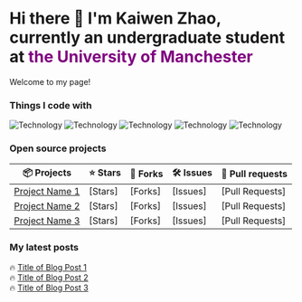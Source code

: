# Hi there 👋 I'm Kaiwen Zhao, currently an undergraduate student at <span style="color: purple;">the University of Manchester</span>

Welcome to my page!  

### Things I code with
![Technology](https://img.shields.io/badge/-React-20232A?logo=react&logoColor=61DAFB)
![Technology](https://img.shields.io/badge/-Node.js-339933?logo=node.js&logoColor=white)
![Technology](https://img.shields.io/badge/-TypeScript-3178C6?logo=typescript&logoColor=white)
![Technology](https://img.shields.io/badge/-MongoDB-47A248?logo=mongodb&logoColor=white)
![Technology](https://img.shields.io/badge/-GraphQL-E10098?logo=graphql&logoColor=white)
<!-- Add more badges that represent the technologies you use -->

### Open source projects
| 📦 Projects                               | ⭐ Stars | 🍴 Forks | 🛠️ Issues | 🔄 Pull requests |
|-------------------------------------------|---------|---------|-----------|-----------------|
| [Project Name 1](#)                       | [Stars] | [Forks] | [Issues]  | [Pull Requests] |
| [Project Name 2](#)                       | [Stars] | [Forks] | [Issues]  | [Pull Requests] |
| [Project Name 3](#)                       | [Stars] | [Forks] | [Issues]  | [Pull Requests] |
<!-- Replace with your own projects -->

### My latest posts
🔥 [Title of Blog Post 1](#)  
🔥 [Title of Blog Post 2](#)  
🔥 [Title of Blog Post 3](#)  
<!-- Replace with your own blog post links -->



<!--
**ZKW0001/ZKW0001** is a ✨ _special_ ✨ repository because its `README.md` (this file) appears on your GitHub profile.

Here are some ideas to get you started:

- 🔭 I’m currently working on ...
- 🌱 I’m currently learning ...
- 👯 I’m looking to collaborate on ...
- 🤔 I’m looking for help with ...
- 💬 Ask me about ...
- 📫 How to reach me: ...
- 😄 Pronouns: ...
- ⚡ Fun fact: ...
-->
